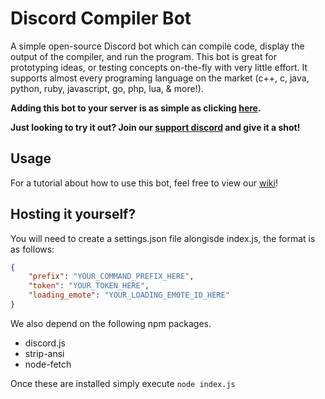 # Discord Compiler Bot
A simple open-source Discord bot which can compile code, display the output of the compiler, and run the program. This bot is great for prototyping ideas, or testing concepts on-the-fly with very little effort. It supports almost every programing language on the market (c++, c, java, python, ruby, javascript, go, php, lua, & more!). 

**Adding this bot to your server is as simple as clicking [here](https://discordapp.com/oauth2/authorize?client_id=504095380166803466&scope=bot&permissions=388160).**

**Just looking to try it out? Join our [support discord](https://discord.gg/ExraTaJ) and give it a shot!**

## Usage
For a tutorial about how to use this bot, feel free to view our [wiki](https://github.com/Headline/discord-compiler/wiki)!

## Hosting it yourself?
You will need to create a settings.json file alongisde index.js, the format is as follows:
```json
{
    "prefix": "YOUR_COMMAND_PREFIX_HERE",
    "token": "YOUR_TOKEN_HERE",
    "loading_emote": "YOUR_LOADING_EMOTE_ID_HERE"
}
```
We also depend on the following npm packages.
- discord.js
- strip-ansi
- node-fetch

Once these are installed simply execute `node index.js`

